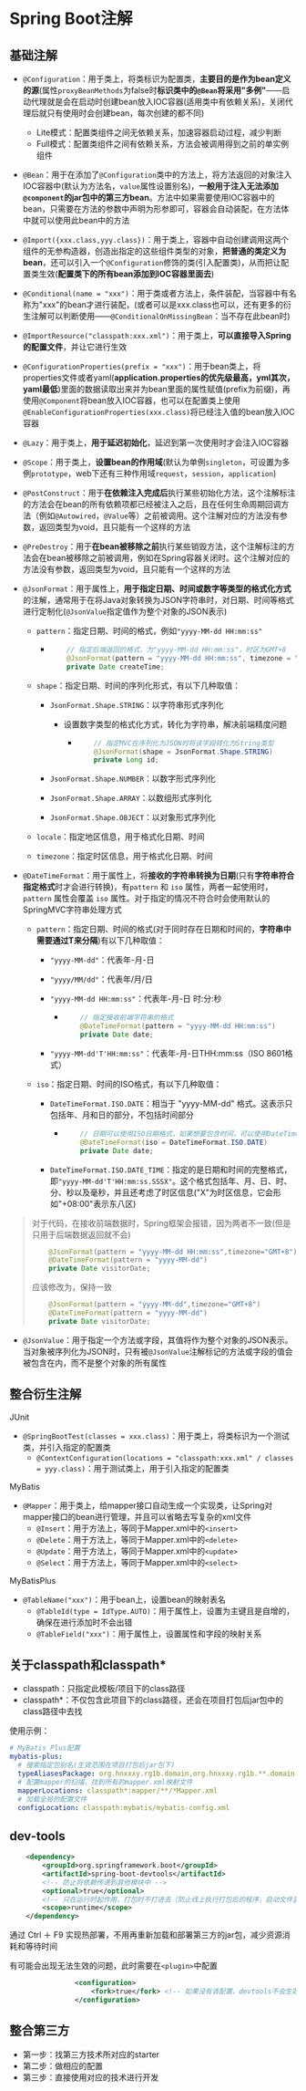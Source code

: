# Spring Boot注解

## 基础注解

- `@Configuration`：用于类上，将类标识为配置类，**主要目的是作为bean定义的源**(属性`proxyBeanMethods`为false时**标识类中的`@Bean`将采用"多例"**——启动代理就是会在启动时创建bean放入IOC容器(适用类中有依赖关系)，关闭代理后就只有使用时会创建bean，每次创建的都不同)
  - Lite模式：配置类组件之间无依赖关系，加速容器启动过程，减少判断
  - Full模式：配置类组件之间有依赖关系，方法会被调用得到之前的单实例组件
  
- `@Bean`：用于在添加了`@Configuration`类中的方法上，将方法返回的对象注入IOC容器中(默认为方法名，`value`属性设置别名)，**一般用于注入无法添加`@component`的jar包中的第三方bean**。方法中如果需要使用IOC容器中的bean，只需要在方法的参数中声明为形参即可，容器会自动装配，在方法体中就可以使用此bean中的方法

- `@Import({xxx.class,yyy.class})`：用于类上，容器中自动创建调用这两个组件的无参构造器，创造出指定的这些组件类型的对象，**把普通的类定义为bean**，还可以引入一个`@Configuration`修饰的类(引入配置类)，从而把让配置类生效(**配置类下的所有bean添加到IOC容器里面去**)

- `@Conditional(name = "xxx")`：用于类或者方法上，条件装配，当容器中有名称为"xxx"的bean才进行装配，(或者可以是xxx.class也可以，还有更多的衍生注解可以判断使用——`@ConditionalOnMissingBean`：当不存在此bean时)

- `@ImportResource("classpath:xxx.xml")`：用于类上，**可以直接导入Spring的配置文件**，并让它进行生效

- `@ConfigurationProperties(prefix = "xxx")`：用于bean类上，将properties文件或者yaml(**application.properties的优先级最高，yml其次，yaml最低**)里面的数据读取出来并为bean里面的属性赋值(prefix为前缀)，再使用`@Component`将bean放入IOC容器，也可以在配置类上使用`@EnableConfigurationProperties(xxx.class)`将已经注入值的bean放入IOC容器

- `@Lazy`：用于类上，**用于延迟初始化**，延迟到第一次使用时才会注入IOC容器

- `@Scope`：用于类上，**设置bean的作用域**(默认为单例`singleton`，可设置为多例`prototype`，web下还有三种作用域`request`，`session`，`application`)

- `@PostConstruct`：用于**在依赖注入完成后**执行某些初始化方法，这个注解标注的方法会在bean的所有依赖项都已经被注入之后，且在任何生命周期回调方法（例如`@Autowired`，`@Value`等）之前被调用。这个注解对应的方法没有参数，返回类型为void，且只能有一个这样的方法

- `@PreDestroy`：用于**在bean被移除之前**执行某些销毁方法，这个注解标注的方法会在bean被移除之前被调用，例如在Spring容器关闭时。这个注解对应的方法没有参数，返回类型为void，且只能有一个这样的方法

- `@JsonFormat`：用于属性上，**用于指定日期、时间或数字等类型的格式化方式**的注解，通常用于在将Java对象转换为JSON字符串时，对日期、时间等格式进行定制化(`@JsonValue`指定值作为整个对象的JSON表示)

  - `pattern`：指定日期、时间的格式，例如`"yyyy-MM-dd HH:mm:ss"`
  
    - ```java
          // 指定后端返回的格式，为"yyyy-MM-dd HH:mm:ss"，时区为GMT+8
          @JsonFormat(pattern = "yyyy-MM-dd HH:mm:ss", timezone = "GMT+8")
          private Date createTime;
      ```

  - `shape`：指定日期、时间的序列化形式，有以下几种取值：

    - `JsonFormat.Shape.STRING`：以字符串形式序列化
  
      - 设置数字类型的格式化方式，转化为字符串，解决前端精度问题
  
        - ```java
              // 指定MVC在序列化为JSON时将该字段转化为String类型
              @JsonFormat(shape = JsonFormat.Shape.STRING)
              private Long id;
          ```
  
    - `JsonFormat.Shape.NUMBER`：以数字形式序列化
  
    - `JsonFormat.Shape.ARRAY`：以数组形式序列化
  
    - `JsonFormat.Shape.OBJECT`：以对象形式序列化
  
  - `locale`：指定地区信息，用于格式化日期、时间
  
  - `timezone`：指定时区信息，用于格式化日期、时间
  
- `@DateTimeFormat`：用于属性上，将**接收的字符串转换为日期**(只有**字符串符合指定格式**时才会进行转换)，有`pattern` 和 `iso` 属性，两者一起使用时，`pattern` 属性会覆盖 `iso` 属性。对于指定的情况不符合时会使用默认的SpringMVC字符串处理方式

  - `pattern`：指定日期、时间的格式(对于同时存在日期和时间的，**字符串中需要通过T来分隔**)有以下几种取值：

    - `"yyyy-MM-dd"`：代表年-月-日

    - `"yyyy/MM/dd"`：代表年/月/日

    - `"yyyy-MM-dd HH:mm:ss"`：代表年-月-日 时:分:秒

      - ```java
            // 指定接收前端字符串的格式
            @DateTimeFormat(pattern = "yyyy-MM-dd HH:mm:ss")
            private Date date;
        ```

    - `"yyyy-MM-dd'T'HH:mm:ss"`：代表年-月-日THH:mm:ss（ISO 8601格式）

  - `iso`：指定日期、时间的ISO格式，有以下几种取值：

    - `DateTimeFormat.ISO.DATE`：相当于 "yyyy-MM-dd" 格式。这表示只包括年、月和日的部分，不包括时间部分

      - ```java
            // 日期可以使用ISO日期格式，如果想要包含时间，可以使用DateTimeFormat.ISO.DATE_TIME
            @DateTimeFormat(iso = DateTimeFormat.ISO.DATE)
            private Date date;
        ```

    - `DateTimeFormat.ISO.DATE_TIME`：指定的是日期和时间的完整格式，即`"yyyy-MM-dd'T'HH:mm:ss.SSSX"`。这个格式包括年、月、日、时、分、秒以及毫秒，并且还考虑了时区信息("X"为时区信息，它会形如"+08:00"表示东八区)

> 对于代码，在接收前端数据时，Spring框架会报错，因为两者不一致(但是只用于后端数据返回就不会)
>
> ```java
>     @JsonFormat(pattern = "yyyy-MM-dd HH:mm:ss",timezone="GMT+8")
>     @DateTimeFormat(pattern = "yyyy-MM-dd")
>     private Date visitorDate;
> ```
>
> 应该修改为，保持一致
>
> ```java
>     @JsonFormat(pattern = "yyyy-MM-dd",timezone="GMT+8")
>     @DateTimeFormat(pattern = "yyyy-MM-dd")
>     private Date visitorDate;
> ```

- `@JsonValue`：用于指定一个方法或字段，其值将作为整个对象的JSON表示。当对象被序列化为JSON时，只有被`@JsonValue`注解标记的方法或字段的值会被包含在内，而不是整个对象的所有属性

## 整合衍生注解

JUnit

- `@SpringBootTest(classes = xxx.class)`：用于类上，将类标识为一个测试类，并引入指定的配置类
  - `@ContextConfiguration(locations = "classpath:xxx.xml" / classes = yyy.class)`：用于测试类上，用于引入指定的配置类

MyBatis

- `@Mapper`：用于类上，给mapper接口自动生成一个实现类，让Spring对mapper接口的bean进行管理，并且可以省略去写复杂的xml文件
  - `@Insert`：用于方法上，等同于Mapper.xml中的`<insert>`
  - `@Delete`：用于方法上，等同于Mapper.xml中的`<delete>`
  - `@Update`：用于方法上，等同于Mapper.xml中的`<update>`
  - `@Select`：用于方法上，等同于Mapper.xml中的`<select>`

MyBatisPlus

- `@TableName("xxx")`：用于bean上，设置bean的映射表名
  - `@TableId(type = IdType.AUTO)`：用于属性上，设置为主键且是自增的，确保在进行添加时不会出错
  - `@TableField("xxx")`：用于属性上，设置属性和字段的映射关系

## 关于classpath和classpath*

- classpath：只指定此模板/项目下的class路径
- classpath*：不仅包含此项目下的class路径，还会在项目打包后jar包中的class路径中去找

使用示例：

```yaml
# MyBatis Plus配置
mybatis-plus:
  # 搜索指定包别名(生效范围在项目打包后jar包下)
  typeAliasesPackage: org.hnxxxy.rg1b.domain,org.hnxxxy.rg1b.**.domain
  # 配置mapper的扫描，找到所有的mapper.xml映射文件
  mapperLocations: classpath*:mapper/**/*Mapper.xml
  # 加载全局的配置文件
  configLocation: classpath:mybatis/mybatis-config.xml
```

## dev-tools

```xml
	<dependency>
		<groupId>org.springframework.boot</groupId>
		<artifactId>spring-boot-devtools</artifactId>
        <!-- 防止将依赖传递到其他模块中 -->
		<optional>true</optional>
		<!-- 只在运行时起作用，打包时不打进去（防止线上执行打包后的程序，启动文件监听线程File Watcher，耗费大量的内存资源） -->
        <scope>runtime</scope>
	</dependency>
```

通过 Ctrl ＋ F9 实现热部署，不用再重新加载和部署第三方的jar包，减少资源消耗和等待时间

有可能会出现无法生效的问题，此时需要在`<plugin>`中配置

```xml
                <configuration>
                    <fork>true</fork> <!-- 如果没有该配置，devtools不会生效 -->
                </configuration>
```

## 整合第三方

- 第一步：找第三方技术所对应的starter
- 第二步：做相应的配置
- 第三步：直接使用对应的技术进行开发
